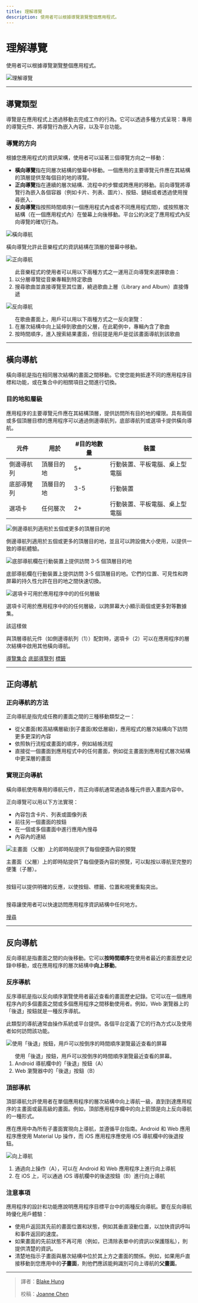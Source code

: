 ```yaml
---
title: 理解導覽
description: 使用者可以根據導覽瀏覽整個應用程式。
---
```

<!-- markdownlint-disable MD025 -->
<!-- markdownlint-disable MD033 -->

# 理解導覽

使用者可以根據導覽瀏覽整個應用程式。

![理解導覽](https://lh3.googleusercontent.com/q-aM-0-srEDQFzqrv5LMgWaEhIgCKWrnd9m_lgpNi4qub9fT0poAfmYkOgUHpaiXmJXFVvIvT10k2W6bL8R5FoVbgVEQLImLpiEV=w1064-v0)

---

## 導覽類型

導覽是在應用程式上透過移動去完成工作的行為。它可以透過多種方式呈現：專用的導覽元件、將導覽行為嵌入內容，以及平台功能。

### 導覽的方向

根據您應用程式的資訊架構，使用者可以延著三個導覽方向之一移動：

- **橫向導覽**指在同層次結構的螢幕中移動。一個應用的主要導覽元件應在其結構的頂層提供至每個目的地的導覽。
- **正向導覽**指在連續的層次結構、流程中的步驟或跨應用的移動。前向導覽將導覽行為嵌入各個容器（例如卡片、列表、圖片）、按鈕、鏈結或者透過使用搜尋嵌入．
- **反向導覽**指按照時間順序(一個應用程式內或者不同應用程式間)，或按照層次結構（在一個應用程式內）在螢幕上向後移動。平台公約決定了應用程式內反向導覽的確切行為。

![橫向導航](https://lh3.googleusercontent.com/BDoBXCsA0Dyg4pmTXNTyynDAxoM2Mw3Z10e26I8EBZWGeHpnONr_T01Q1hSKinNQQB65UhC4O4BqNEW6WjUNTIsQXecs6DVNyjpp=w1064-v0)

<p class="annotation">橫向導覽允許此音樂程式的資訊結構在頂層的螢幕中移動。</p>

![正向導航](https://lh3.googleusercontent.com/f_iLouBO8Xw4yBd0Th1Xty2mNwnSpxVrKm1mBvEqtDafurYB8VB9sVomRtiuGAvzKdika-UztLYMBMja7LiOa7FIRymRfBvpfMs5tg=w1064-v0)

<ol class="annotation">此音樂程式的使用者可以用以下兩種方式之一運用正向導覽來選擇歌曲：
    <li>以分層導覽從音樂專輯到特定歌曲</li>
    <li>搜尋歌曲並直接導覽至其位置，繞過歌曲上層（Library and Album）直接傳遞</li>
</ol>

![反向導航](https://lh3.googleusercontent.com/bde2_9i_Fg41f2RhU0eztzRxtpinFu-pElJ0cAxasNc3c47ktCArCaevbgV1vGECXUisS7njshIZ5Ytxyb1zs96C4F3Zm5J_IschFg=w1064-v0)

<ol class="annotation">在歌曲畫面上，用戶可以用以下兩種方式之一反向瀏覽：
    <li>在層次結構中向上延伸到歌曲的父層，在此範例中，專輯內含了歌曲</li>
    <li>按時間順序，進入搜索結果畫面，但前提是用戶是從該畫面導航到該歌曲</li>
</ol>

---

## 橫向導航

橫向導航是指在相同層次結構的畫面之間移動。它使您能夠抵達不同的應用程序目標和功能，或在集合中的相關項目之間進行切換。

### 目的地和層級

應用程序的主要導覽元件應在其結構頂層，提供訪問所有目的地的權限。具有兩個或多個頂層目標的應用程序可以通過側邊導航列，底部導航列或選項卡提供橫向導航。

|  元件   | 用於  |  #目的地數量   | 裝置  |
|  ----  | ----  |  ----  | ----  |
| 側邊導航列  | 頂層目的地 | 5+  | 行動裝置、平板電腦、桌上型電腦 |
| 底部導覽列  | 頂層目的地 | 3-5  | 行動裝置 |
| 選項卡  | 任何層次 | 2+  | 行動裝置、平板電腦、桌上型電腦 |

![側邊導航列適用於五個或更多的頂層目的地](https://lh3.googleusercontent.com/tVfI-EewJiKQqYvmcV8xkY2AIh_GXLSDlh5nzGka0SooqiJey_MWjtdpETNpBj8GEIzbE4LlaDIRX90ibVJlchUKKQ8qanhrRgFE=w1064-v0)

<p class="annotation">側邊導航列適用於五個或更多的頂層目的地，並且可以跨設備大小使用，以提供一致的導航體驗。</p>

![底部導航欄在行動裝置上提供訪問 3-5 個頂層目的地](https://lh3.googleusercontent.com/1L6Ioi9o8wSkYmYq70qD-AEJeM_NkPAIz9J7szyRa52VWEDwsPb1N4MMxI11tgzHK9S8EJr2ZZNWdFJ5ImVF_IW4pe85hlBSw4cR=w1064-v0)

<p class="annotation">底部導航欄在行動裝置上提供訪問 3-5 個頂層目的地。它們的位置、可見性和跨屏幕的持久性允許在目的地之間快速切換。</p>

![選項卡可用於應用程序中的的任何層級](https://lh3.googleusercontent.com/_GcfJ34eRw4Lgmjtb2tULRcHLrCQrOvpRReim6SkW4eDYYYp60v9Fd69GcGQPH7IrBG5aV-jTCjxFNY1NjvSjpffTgu1DMNg2bxpdQ=w1064-v0)

<p class="annotation">選項卡可用於應用程序中的的任何層級，以跨屏幕大小顯示兩個或更多對等數據集。<p>

<div class="grid-all">
    <img src="https://lh3.googleusercontent.com/pjLgb-QObFNpi23kWllQDBkyDRdW3gTX-usHzDVreFRa5wU62_eGx_-tjG6A7GwIUqxXf4nb7DDMqCC7wA6IXmABkhIGJNl4nejU3O8=w1064-v0" alt="">
    <div class="item-divide divide-gn"></div>
    <div class="item-title title-gn">該這樣做</div>
    <p class="annotation">與頂層導航元件（如側邊導航列（1））配對時，選項卡（2）可以在應用程序的層次結構中啟用其他橫向導航。</p>
</div>

[導覽集合](https://material.io/components/navigation-drawer)
[底部導覽列](https://material.io/components/bottom-navigation)
[標籤](https://material.io/components/tabs)

---

## 正向導航

### 正向導航的方法

正向導航是指完成任務的畫面之間的三種移動類型之一：

- 從父畫面(較高結構層級)到子畫面(較低層級)，應用程式的層次結構向下訪問更多更深的內容
- 依照執行流程或畫面的順序，例如結帳流程
- 直接從一個畫面到應用程式中的任何畫面，例如從主畫面到應用程式層次結構中更深層的畫面

### 實現正向導航

橫向導航使用專用的導航元件，而正向導航通常通過各種元件嵌入畫面內容中。

正向導覽可以用以下方法實現：

- 內容包含卡片、列表或圖像列表
- 前往另一個畫面的按鈕
- 在一個或多個畫面中進行應用內搜尋
- 內容內的連結

![主畫面（父層）上的即時貼提供了每個便簽內容的預覽](https://lh3.googleusercontent.com/kIq3JbMx_KxkC1FI_nu2v1Po11_QTYC0i1BHW42gkBPGlUOd6C1_zcyLQnMtAZvXGhRJRiDTRtg9-gBVUSQw9h9IBZSBsDnYAfLjFQ=w1064-v0)

<p class="annotation">主畫面（父層）上的即時貼提供了每個便簽內容的預覽，可以點按以導航至完整的便箋（子層）。</p>

<div class="img-grid">
    <div class="grid-item">
         <img src="https://lh3.googleusercontent.com/n712mYj8eSDn3LISIQge6gQPMYU4ote6j4safrRfOjcSmYAJTKl_CwSt5H3Ea46MKfhcpvXlW6pBclER6LzfpRBE6LmYJoulc8k-NA=w1064-v0" alt="">
        <p>按鈕可以提供明確的反應，以使按鈕、標籤、位置和視覺重點突出。</p>
    </div>
    <div class="grid-item">
         <img src="https://lh3.googleusercontent.com/EZ76UfPEeQ6SZX8FMIqjsXbarAUwd9elgz6zR3NQKd21IDEQ_AveTbG_-2hI1qVIoj_Awup2AfmC50_v5UqTEsmAAl1yB62qNHc22Q=w1064-v0" alt="">
        <p>搜尋讓使用者可以快速訪問應用程序資訊結構中任何地方。</p>
    </div>
</div>

[搜尋](./search#搜尋)

---

## 反向導航

反向導航是指畫面之間的向後移動。它可以**按時間順序**在使用者最近的畫面歷史記錄中移動，或在應用程序的層次結構中**向上移動**。

### 反序導航

反序導航是指以反向順序瀏覽使用者最近查看的畫面歷史記錄。它可以在一個應用程序內的多個畫面之間或多個應用程序之間移動使用者。例如，Web 瀏覽器上的「後退」按鈕就是一種反序導航。

此類型的導航通常由操作系統或平台提供。各個平台定義了它的行為方式以及使用者如何訪問該功能。

![使用「後退」按鈕，用戶可以按倒序的時間順序瀏覽最近查看的屏幕](https://lh3.googleusercontent.com/d5_J7KkU6tKkGZQYR5R8c64D4YubDFatm-AIjDRcESp1L-jX2jBIxdgfKlH80q_R4VFi0It2o3H4WACow5ZuMWznIvA5m0Yl3K7CCg=w1064-v0)

<ol class="annotation">使用「後退」按鈕，用戶可以按倒序的時間順序瀏覽最近查看的屏幕。
    <li>Android 導航欄中的「後退」按鈕（A）</li>
    <li>Web 瀏覽器中的「後退」按鈕（B）</li>
</ol>

### 頂部導航

頂部導航允許使用者在單個應用程序的層次結構中向上導航一級，直到到達應用程序的主畫面或最高級的畫面。例如，頂部應用程序欄中的向上箭頭是向上反向導航的一種形式。

應在應用中為所有子畫面實現向上導航，並遵循平台指南。Android 和 Web 應用程序應使用 Material Up 操作，而 iOS 應用程序應使用 iOS 導航欄中的後退按鈕。

![向上導航](https://lh3.googleusercontent.com/pK8fp2NFvyA0sTLpI7U7rJaBcbV1QvfG38mL6ZOvh8WKSRRyqfOEoexSx9T_D871RFvaor5eMVS0gv-T_vypGcl25R6nEyDIclmJ=w1064-v0)

<ol class="annotation">
    <li>通過向上操作（A），可以在 Android 和 Web 應用程序上進行向上導航</li>
    <li>在 iOS 上，可以通過 iOS 導航欄中的後退按鈕（B）進行向上導航</li>
</ol>

### 注意事項

應用程序的設計和功能應說明應用程序目標平台中的兩種反向導航。要在反向導航時優化用戶體驗：

- 使用戶返回其先前的畫面位置和狀態，例如其垂直滾動位置，以加快資訊呼叫和事件返回的速度。
- 如果畫面的先前狀態不再可用（例如，已清除表單中的資訊以保護隱私），則提供清楚的資訊。
- 清楚地指示子畫面與層次結構中位於其上方之畫面的關係。例如，如果用戶直接移動到您應用中的**子畫面**，則他們應該能夠識別可向上導航的**父畫面**。

---

> 譯者：[Blake Hung](https://www.linkedin.com/in/blakehung/)
>
> 校稿：[Joanne Chen](https://www.facebook.com/profile.php?id=100000314569800)
